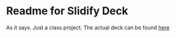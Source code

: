 Readme for Slidify Deck
=================

As it says. Just a class project. The actual deck can be found [here](http://mhonaker.github.io/dev_data_products)
